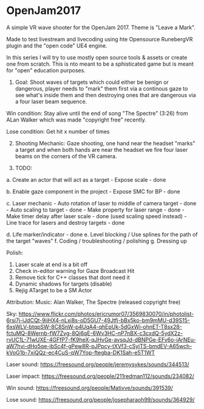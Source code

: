 # OpenJam2017

A simple VR wave shooter for the OpenJam 2017. Theme is "Leave a Mark".

Made to test livestream and livecoding using hte Opensource RunebergVR plugin and the "open code" UE4 engine.

In this series I will try to use mostly open source tools & assets or create one from scratch. This is nto meant to be a sphisticated game but is meant for "open" education purposes.

1. Goal:
Shoot waves of targets which could either be benign or dangerous, player needs to "mark" them first via a continous gaze to see what's inside them and then destroying ones that are dangerous via a four laser beam sequence.

Win condition: 
Stay alive until the end of song "The Spectre" (3:26) from ALan Walker which was made "copyright free" recently.

Lose condition:
Get hit x number of times

2. Shooting Mechanic:
Gaze shooting, one hand near the headset "marks" a target and when both hands are near the headset we fire four laser beams on the corners of the VR camera.

3. TODO:

a. Create an actor that will act as a target
    - Expose scale - done

b. Enable gaze component in the project
    - Expose SMC for BP - done

c. Laser mechanic
    - Auto rotation of laser to middle of camera target - done
    - Auto scaling to target - done
    - Make property for laser range - done
    - Make timer delay after laser scale - done (used scaling speed instead)
    - Line trace for lasers and destroy targets - done

d. Life marker/indicator - done
e. Level blocking / Use splines for the path of the target "waves"
f. Coding / troubleshooting / polishing
g. Dressing up


Polish:

1. Laser scale at end is a bit off
2. Check in-editor warning for Gaze Broadcast Hit
3. Remove tick for C++ classes that dont need it
4. Dynamic shadows for targets (disable)
5. Rejig ATarget to be a SM Actor

Attribution:
Music:
Alan Walker, The Spectre (released copyright free)

Sky: https://www.flickr.com/photos/ericrumor07/3569830070/in/photolist-6rsj7j-jJdCQt-9iiHX4-nLxi8s-oD5GU7-49Jtfj-bBx5ko-bm9mMU-d39S15-6xsWLV-btqpSW-8C8SnW-p4UqA4-qhEpUk-5dGxWi-ohnET-T8sx28-fctuMQ-8Wernb-fW7Zvg-8Qj6qE-6Wv3HC-nP7nBX-c3cxdQ-5ydX2z-rvUC1L-71wUXE-4GFfP7-fK9heX-qJHvGe-avsqJd-dBNPGe-EFv6o-iArNEu-aW7hvi-dHo5qe-jbSc4f-gPew8R-pJPpcy-tXVf3-cSyiTS-bmdEV-A65wch-kVoG1b-7xiQQz-ec4CuS-qW7Yop-ftegba-DK1Sah-e5T1WT

Laser sound:
https://freesound.org/people/jeremysykes/sounds/344513/

Laser impact:
https://freesound.org/people/211redman112/sounds/234082/

Win sound:
https://freesound.org/people/Mativve/sounds/391539/

Lose sound:
https://freesound.org/people/josepharaoh99/sounds/364929/
